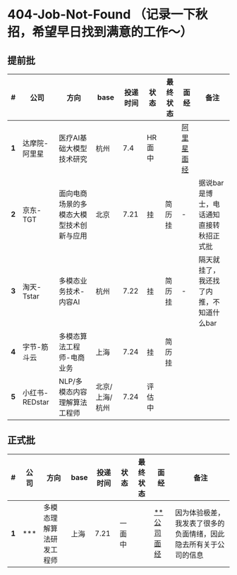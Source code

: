# 404-Job-Not-Found （记录一下秋招，希望早日找到满意的工作～）
## 提前批
 **#**  | **公司**      | **方向**               | **base** | **投递时间** | **状态** | **最终状态** | **面经** | **备注**                
--------|-------------|----------------------|----------|----------|--------|----------|--------|-----------------------
 **1**  | 达摩院-阿里星     | 医疗AI基础大模型技术研究        | 杭州       | 7.4      | HR面中    |         | [阿里星面经](doc/ali-star.md)        |                       
 **2**  | 京东-TGT      | 面向电商场景的多模态大模型技术创新与应用 | 北京       | 7.21     | 挂      | 简历挂      | -      | 据说bar是博士，电话通知直接转秋招正式批 
 **3**  | 淘天-Tstar    | 多模态业务技术-内容AI         | 杭州       | 7.22     | 挂      | 简历挂      | -      | 隔天就挂了，我还找了内推，不知道什么bar 
 **4**  | 字节-筋斗云      | 多模态算法工程师-电商业务        | 上海       | 7.24     | 挂      | 简历挂      |          |        |                       
 **5**  | 小红书-REDstar | NLP/多模态内容理解算法工程师     | 北京/上海/杭州 | 7.24     | 评估中    |          |        |                       
## 正式批                  
 **#**  | **公司**      | **方向**               | **base** | **投递时间** | **状态** | **最终状态** | **面经** | **备注**                
--------|-------------|----------------------|----------|----------|--------|----------|--------|-----------------------
 **1**  | ***     | 多模态理解算法研发工程师        | 上海       | 7.21      | 一面中    |         | [**公司面经](doc/rubbish.md)        | 因为体验极差，我发表了很多的负面情绪，因此隐去所有关于公司的信息                      
